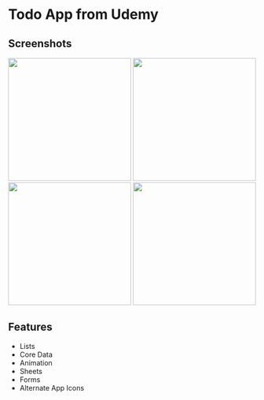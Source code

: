 # Todo App from Udemy

## Screenshots
<img src="https://github.com/user-attachments/assets/5a28bedb-12c4-4f9d-88bd-defcdde3cab5" width="250">
<img src="https://github.com/user-attachments/assets/9fb0387b-6545-49c9-818f-5716f8037471" width="250">
<img src="https://github.com/user-attachments/assets/d83506f6-b15b-4222-89b9-55057f73ae8f" width="250">
<img src="https://github.com/user-attachments/assets/f6171474-77d8-4753-aa38-2b8d2eb79a11" width="250">


## Features
*  Lists
*  Core Data
*  Animation
*  Sheets
*  Forms
*  Alternate App Icons
